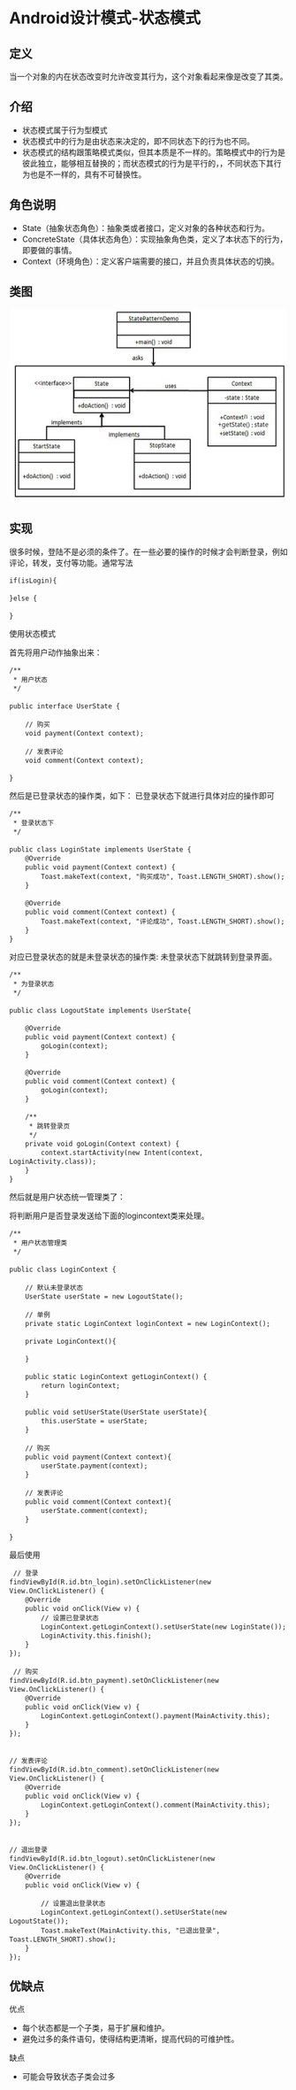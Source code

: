 # Android设计模式-状态模式

## 定义
当一个对象的内在状态改变时允许改变其行为，这个对象看起来像是改变了其类。

## 介绍
* 状态模式属于行为型模式
* 状态模式中的行为是由状态来决定的，即不同状态下的行为也不同。
* 状态模式的结构跟策略模式类似，但其本质是不一样的。策略模式中的行为是彼此独立，能够相互替换的；而状态模式的行为是平行的，，不同状态下其行为也是不一样的，具有不可替换性。

## 角色说明

* State（抽象状态角色）：抽象类或者接口，定义对象的各种状态和行为。
* ConcreteState（具体状态角色）：实现抽象角色类，定义了本状态下的行为，即要做的事情。
* Context（环境角色）：定义客户端需要的接口，并且负责具体状态的切换。

## 类图

![状态模式](state_pattern_uml_diagram.png)

## 实现

很多时候，登陆不是必须的条件了。在一些必要的操作的时候才会判断登录，例如评论，转发，支付等功能。通常写法

    if(isLogin){

    }else {

    }

使用状态模式

首先将用户动作抽象出来：

    /**
     * 用户状态
     */

    public interface UserState {

        // 购买
        void payment(Context context);

        // 发表评论
        void comment(Context context);

    }

然后是已登录状态的操作类，如下：
已登录状态下就进行具体对应的操作即可

    /**
     * 登录状态下
     */

    public class LoginState implements UserState {
        @Override
        public void payment(Context context) {
            Toast.makeText(context, "购买成功", Toast.LENGTH_SHORT).show();
        }

        @Override
        public void comment(Context context) {
            Toast.makeText(context, "评论成功", Toast.LENGTH_SHORT).show();
        }
    }

对应已登录状态的就是未登录状态的操作类:
未登录状态下就跳转到登录界面。

    /**
     * 为登录状态
     */

    public class LogoutState implements UserState{

        @Override
        public void payment(Context context) {
            goLogin(context);
        }

        @Override
        public void comment(Context context) {
            goLogin(context);
        }

        /**
         * 跳转登录页
         */
        private void goLogin(Context context) {
            context.startActivity(new Intent(context, LoginActivity.class));
        }
    }

然后就是用户状态统一管理类了：

将判断用户是否登录发送给下面的logincontext类来处理。

    /**
     * 用户状态管理类
     */

    public class LoginContext {

        // 默认未登录状态
        UserState userState = new LogoutState();

        // 单例
        private static LoginContext loginContext = new LoginContext();

        private LoginContext(){

        }

        public static LoginContext getLoginContext() {
            return loginContext;
        }

        public void setUserState(UserState userState){
            this.userState = userState;
        }

        // 购买
        public void payment(Context context){
            userState.payment(context);
        }

        // 发表评论
        public void comment(Context context){
            userState.comment(context);
        }

    }

最后使用

     // 登录
    findViewById(R.id.btn_login).setOnClickListener(new View.OnClickListener() {
        @Override
        public void onClick(View v) {
            // 设置已登录状态
            LoginContext.getLoginContext().setUserState(new LoginState());
            LoginActivity.this.finish();
        }
    });

     // 购买
    findViewById(R.id.btn_payment).setOnClickListener(new View.OnClickListener() {
        @Override
        public void onClick(View v) {
            LoginContext.getLoginContext().payment(MainActivity.this);
        }
    });


    // 发表评论
    findViewById(R.id.btn_comment).setOnClickListener(new View.OnClickListener() {
        @Override
        public void onClick(View v) {
            LoginContext.getLoginContext().comment(MainActivity.this);
        }
    });


    // 退出登录
    findViewById(R.id.btn_logout).setOnClickListener(new View.OnClickListener() {
        @Override
        public void onClick(View v) {

            // 设置退出登录状态
            LoginContext.getLoginContext().setUserState(new LogoutState());
            Toast.makeText(MainActivity.this, "已退出登录", Toast.LENGTH_SHORT).show();
        }
    });



## 优缺点

优点
* 每个状态都是一个子类，易于扩展和维护。
* 避免过多的条件语句，使得结构更清晰，提高代码的可维护性。

缺点
* 可能会导致状态子类会过多